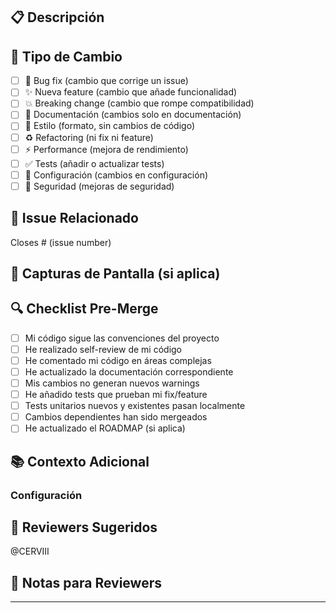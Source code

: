 ## 📋 Descripción

<!-- Describe los cambios realizados en este PR de forma clara y concisa -->



## 🎯 Tipo de Cambio

<!-- Marca con una X las opciones que apliquen -->

- [ ] 🐛 Bug fix (cambio que corrige un issue)
- [ ] ✨ Nueva feature (cambio que añade funcionalidad)
- [ ] 💥 Breaking change (cambio que rompe compatibilidad)
- [ ] 📝 Documentación (cambios solo en documentación)
- [ ] 🎨 Estilo (formato, sin cambios de código)
- [ ] ♻️ Refactoring (ni fix ni feature)
- [ ] ⚡ Performance (mejora de rendimiento)
- [ ] ✅ Tests (añadir o actualizar tests)
- [ ] 🔧 Configuración (cambios en configuración)
- [ ] 🔐 Seguridad (mejoras de seguridad)

## 🔗 Issue Relacionado

<!-- Si este PR cierra un issue, indica cuál -->

Closes # (issue number)

## 📸 Capturas de Pantalla (si aplica)

<!-- Añade capturas de pantalla si hay cambios visuales -->

## 🔍 Checklist Pre-Merge

<!-- Verifica estos items antes de solicitar review -->

- [ ] Mi código sigue las convenciones del proyecto
- [ ] He realizado self-review de mi código
- [ ] He comentado mi código en áreas complejas
- [ ] He actualizado la documentación correspondiente
- [ ] Mis cambios no generan nuevos warnings
- [ ] He añadido tests que prueban mi fix/feature
- [ ] Tests unitarios nuevos y existentes pasan localmente
- [ ] Cambios dependientes han sido mergeados
- [ ] He actualizado el ROADMAP (si aplica)

## 📚 Contexto Adicional

<!-- Cualquier información adicional relevante -->

### Configuración

<!-- Cualquier nueva configuracion (dependencias, etc) -->

## 👥 Reviewers Sugeridos

<!-- Menciona a quienes deberían revisar este PR -->

@CERVIII

## 📝 Notas para Reviewers

<!-- Aspectos específicos donde necesitas feedback -->



---

<!-- 
Template version: 1.0
Project: Pokemon MCP + AP2 Marketplace
-->
